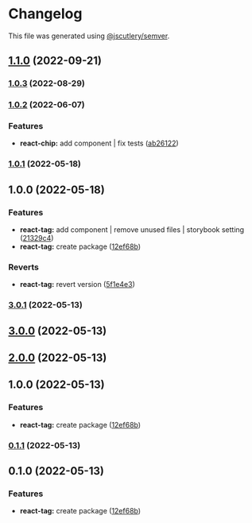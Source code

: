 # Changelog

This file was generated using [@jscutlery/semver](https://github.com/jscutlery/semver).

## [1.1.0](https://gitlab.migoinc.com/migotv/paintbox/compare/react-tag@1.0.3...react-tag@1.1.0) (2022-09-21)

### [1.0.3](https://gitlab.migoinc.com/migotv/paintbox/compare/react-tag@1.0.2...react-tag@1.0.3) (2022-08-29)

### [1.0.2](https://gitlab.migoinc.com/migotv/paintbox/compare/react-tag@1.0.1...react-tag@1.0.2) (2022-06-07)


### Features

* **react-chip:** add component | fix tests ([ab26122](https://gitlab.migoinc.com/migotv/paintbox/commit/ab26122bf260b661dd70441433a74b7264b5a560))

### [1.0.1](https://gitlab.migoinc.com/migotv/paintbox/compare/react-tag@1.0.0...react-tag@1.0.1) (2022-05-18)

## 1.0.0 (2022-05-18)


### Features

* **react-tag:** add component | remove unused files | storybook setting ([21329c4](https://gitlab.migoinc.com/migotv/paintbox/commit/21329c4d513d61d6901c7a2cd7b0d290c1364056))
* **react-tag:** create package ([12ef68b](https://gitlab.migoinc.com/migotv/paintbox/commit/12ef68b5592bc6d952aff52da539415d5e131f19))


### Reverts

* **react-tag:** revert version ([5f1e4e3](https://gitlab.migoinc.com/migotv/paintbox/commit/5f1e4e3ce2fc3a89c4dd97701b55c0513b267cee))

### [3.0.1](https://gitlab.migoinc.com/migotv/paintbox/compare/react-tag@3.0.0...react-tag@3.0.1) (2022-05-13)

## [3.0.0](https://gitlab.migoinc.com/migotv/paintbox/compare/react-tag@2.0.0...react-tag@3.0.0) (2022-05-13)

## [2.0.0](https://gitlab.migoinc.com/migotv/paintbox/compare/react-tag@1.0.0...react-tag@2.0.0) (2022-05-13)

## 1.0.0 (2022-05-13)


### Features

* **react-tag:** create package ([12ef68b](https://gitlab.migoinc.com/migotv/paintbox/commit/12ef68b5592bc6d952aff52da539415d5e131f19))

### [0.1.1](https://gitlab.migoinc.com/migotv/paintbox/compare/react-tag-0.1.0...react-tag-0.1.1) (2022-05-13)

## 0.1.0 (2022-05-13)


### Features

* **react-tag:** create package ([12ef68b](https://gitlab.migoinc.com/migotv/paintbox/commit/12ef68b5592bc6d952aff52da539415d5e131f19))
